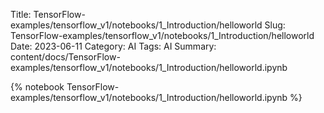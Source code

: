 Title: TensorFlow-examples/tensorflow_v1/notebooks/1_Introduction/helloworld
Slug: TensorFlow-examples/tensorflow_v1/notebooks/1_Introduction/helloworld
Date: 2023-06-11
Category: AI
Tags: AI
Summary: content/docs/TensorFlow-examples/tensorflow_v1/notebooks/1_Introduction/helloworld.ipynb

{% notebook TensorFlow-examples/tensorflow_v1/notebooks/1_Introduction/helloworld.ipynb %}